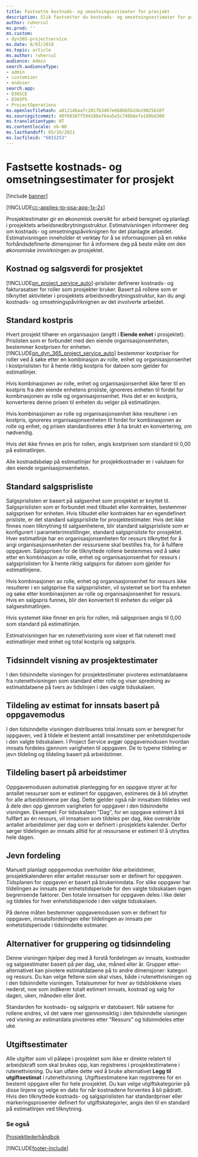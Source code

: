 ```yaml
---
title: Fastsette kostnads- og omsetningsestimater for prosjekt
description: Slik fastsetter du kostnads- og omsetningsestimater for prosjekt i Project Service
author: ruhercul
ms.prod: ''
ms.custom:
- dyn365-projectservice
ms.date: 8/03/2018
ms.topic: article
ms.author: ruhercul
audience: Admin
search.audienceType:
- admin
- customizer
- enduser
search.app:
- D365CE
- D365PS
- ProjectOperations
ms.openlocfilehash: a81214baafc2017b3d67e6b8bb5b2de19025b10f
ms.sourcegitcommit: 40f68387f594180af64a5e5c748b6efa188bd300
ms.translationtype: HT
ms.contentlocale: nb-NO
ms.lasthandoff: 05/10/2021
ms.locfileid: "6015253"
---
```

# <a name="determine-project-cost-and-revenue-estimates"></a>Fastsette kostnads- og omsetningsestimater for prosjekt 

[!include [banner](../includes/psa-now-project-operations.md)]

[!INCLUDE[cc-applies-to-psa-app-1x-2x](../includes/cc-applies-to-psa-app-1x-2x.md)]

Prosjektestimater gir en økonomisk oversikt for arbeid beregnet og planlagt i prosjektets arbeidsnedbrytningsstruktur. Estimatvisningen informerer deg om kostnads- og omsetningspåvirknignen for det planlagte arbeidet. Estimatvisningen inneholder et verktøy for å se informasjonen på en rekke forhåndsdefinerte dimensjoner for å informere deg på beste måte om den økonomiske innvirkningen av prosjektet.  
  
## <a name="cost-and-sales-value-of-the-project"></a>Kostnad og salgsverdi for prosjektet  
[!INCLUDE[pn_project_service_auto](../includes/pn-project-service-auto.md)]-prislister definerer kostnads- og fakturasatser for roller som prosjekter bruker. Basert på rollene som er tilknyttet aktiviteter i prosjektets arbeidsnedbrytningsstruktur, kan du angi kostnads- og omsetningspåvirknignen av det involverte arbeidet.  
  
## <a name="cost-price-defaulting"></a>Standard kostpris  
Hvert prosjekt tilhører en organisasjon (angitt i **Eiende enhet** i prosjektet). Prislisten som er forbundet med den eiende organisasjonsenheten, bestemmer kostprisen for enheten. [!INCLUDE[pn_dyn_365_project_service_auto](../includes/pn-dyn-365-project-service-auto.md)] bestemmer kostpriser for roller ved å søke etter en kombinasjon av rolle, enhet og organisasjonsenhet i kostprislisten for å hente riktig kostpris for datoen som gjelder for estimatlinjer.  
  
Hvis kombinasjonen av rolle, enhet og organisasjonsenhet ikke fører til en kostpris fra den eiende enhetens prisliste, ignoreres enheten til fordel for kombinasjonen av rolle og organisasjonsenhet. Hvis det er en kostpris, konverteres denne prisen til enheten du velger på estimatlinjen.  
  
Hvis kombinasjonen av rolle og organisasjonsenhet ikke resulterer i en kostpris, ignoreres organisasjonsenheten til fordel for kombinasjonen av rolle og enhet, og prisen standardiseres etter å ha brukt en konvertering, om nødvendig.  
  
 Hvis det ikke finnes en pris for rollen, angis kostprisen som standard til 0,00 på estimatlinjen.  
  
 Alle kostnadsbeløp på estimatlinjer for prosjektkostnader er i valutaen for den eiende organisasjonsenheten.  
  
## <a name="sales-price-defaulting"></a>Standard salgsprisliste  
Salgsprislisten er basert på salgsenhet som prosjektet er knyttet til. Salgsprislisten som er forbundet med tilbudet eller kontrakten, bestemmer salgsprisen for enheten. Hvis tilbudet eller kontrakten har en egendefinert prisliste, er det standard salgsprisliste for prosjektestimater. Hvis det ikke finnes noen tilknytning til salgsenhetene, blir standard salgsprisliste som er konfigurert i parameterinnstillinger, standard salgsprisliste for prosjektet. Hver estimatlinje har en organisasjonsenheten for ressurs tilknyttet for å angi organisasjonsenheten der ressursene skal bestilles fra, for å fullføre oppgaven. Salgsprisen for de tilknyttede rollene bestemmes ved å søke etter en kombinasjon av rolle, enhet og organisasjonsenhet for ressurs i salgsprislisten for å hente riktig salgspris for datoen som gjelder for estimatlinjene.  
  
Hvis kombinasjonen av rolle, enhet og organisasjonsenhet for ressurs ikke resulterer i en salgsprise fra salgsprislisten, vil systemet se bort fra enheten og søke etter kombinasjonen av rolle og organisasjonsenhet for ressurs. Hvis en salgspris funnes, blir den konvertert til enheten du velger på salgsestimatlinjen.  
  
Hvis systemet ikke finner en pris for rollen, må salgsprisen angis til 0,00 som standard på estimatlinjen.  
  
Estimatvisningen har en rutenettvisning som viser et flat rutenett med estimatlinjer med enhet og total kostpris og salgspris.  
  
## <a name="time-phased-view-of-project-estimates"></a>Tidsinndelt visning av prosjektestimater  
I den tidsinndelte visningen for prosjektestimater pivoteres estimatdataene fra rutenettvisningen som standard etter rolle og viser spredning av estimatdataene på tvers av tidslinjen i den valgte tidsskalaen.  
  
## <a name="effort-estimate-allocation-based-on-task-mode"></a>Tildeling av estimat for innsats basert på oppgavemodus  
I den tidsinndelte visningen distribueres total innsats som er beregnet for oppgaven, ved å tildele et bestemt antall innsatstimer per enhetstidsperiode i den valgte tidsskalaen. I Project Service avgjør oppgavemodusen hvordan innsats fordeles gjennom varigheten til oppgaven. De to typene tildeling er jevn tildeling og tildeling basert på arbeidstimer. 
  
## <a name="work-hours-based-allocation"></a>Tildeling basert på arbeidstimer  
Oppgavemodusen automatisk planlegging for en oppgave styrer at for antallet ressurser som er estimert for oppgaven, estimeres de å bli utnyttet for alle arbeidstimene per dag. Dette gjelder også når innsatsen tildeles ved å dele den opp gjennom varigheten for oppgaver i den tidsinndelte visningen. Eksempel: For tidsskalaen "Dag", for en oppgave estimert å bli fullført av én ressurs, vil innsatsen som tildeles per dag, ikke overskride antallet arbeidstimer per dag som er definert i prosjektets kalender. Derfor sørger tildelingen av innsats alltid for at ressursene er estimert til å utnyttes hele dagen.  
  
## <a name="even-distribution"></a>Jevn fordeling  
Manuelt planlagt oppgavmodus overholder ikke arbeidstimer, prosjektkalenderen eller antallet ressurser som er definert for oppgaven. Tidsplanen for oppgaven er basert på brukerinndata. For slike oppgaver har tildelingen av innsats per enhetstidsperiode for den valgte tidsskalaen ingen begrensende faktorer. Den totale innsatsen for oppgaven deles i like deler og tildeles for hver enhetstidsperiode i den valgte tidsskalaen.  
  
På denne måten bestemmer oppgavemodusen som er definert for oppgaven, innsatsfordelingen eller tildelingen av innsats per enhetstidsperiode i tidsinndelte estimater.  
  
## <a name="grouping-and-time-phasing-options"></a>Alternativer for gruppering og tidsinndeling  
Denne visningen hjelper deg med å forstå fordelingen av innsats, kostnader og salgsestimater basert på per dag, uke, måned eller år. Grupper etter-alternativet kan pivotere estimatdataene på to andre dimensjoner: kategori og ressurs. Du kan velge feltene som skal vises, både i rutenettvisningen og i den tidsinndelte visningen. Totalsummer for hver av tidsblokkene vises nederst, noe som indikerer totalt estimert innsats, kostnad og salg for dagen, uken, måneden eller året.  
  
Standarden for kostnads- og salgspris er datobasert. Når satsene for rollene endres, vil det være mer gjennomsiktig i den tidsinndelte visningen ved visning av estimatdata pivoteres etter "Ressurs" og tidsinndeles etter uke.  
  
## <a name="expense-estimates"></a>Utgiftsestimater  
Alle utgifter som vil påløpe i prosjektet som ikke er direkte relatert til arbeidskraft som skal brukes opp, kan registreres i prosjektestimatene i rutenettvisning. Du kan utføre dette ved å bruke alternativet **Legg til utgiftsestimat** i rutenettvisning. Utgiftsestimatene kan registreres for en bestemt oppgave eller for hele prosjektet. Du kan velge utgiftskategorier på disse linjene og velge en dato for når kostnadene forventes å bli pådratt. Hvis den tilknyttede kostnads- og salgsprislisten har standardpriser eller markeringsprosenter definert for utgiftskategorier, angis den til en standard på estimatlinjen ved tilknytning.  
  
### <a name="see-also"></a>Se også  
 [Prosjektlederhåndbok](../psa/project-manager-guide.md)


[!INCLUDE[footer-include](../includes/footer-banner.md)]